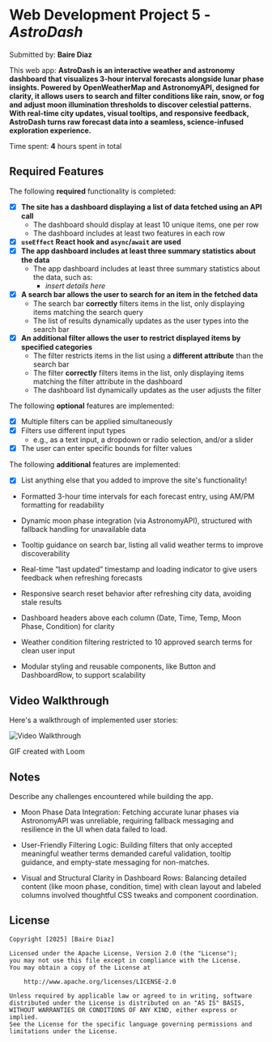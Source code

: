 # Web Development Project 5 - *AstroDash*

Submitted by: **Baire Diaz**

This web app: **AstroDash is an interactive weather and astronomy dashboard that visualizes 3-hour interval forecasts alongside lunar phase insights. Powered by OpenWeatherMap and AstronomyAPI, designed for clarity, it allows users to search and filter conditions like rain, snow, or fog and adjust moon illumination thresholds to discover celestial patterns. With real-time city updates, visual tooltips, and responsive feedback, AstroDash turns raw forecast data into a seamless, science-infused exploration experience.**

Time spent: **4** hours spent in total

## Required Features

The following **required** functionality is completed:

- [x] **The site has a dashboard displaying a list of data fetched using an API call**
  - The dashboard should display at least 10 unique items, one per row
  - The dashboard includes at least two features in each row
- [x] **`useEffect` React hook and `async`/`await` are used**
- [x] **The app dashboard includes at least three summary statistics about the data** 
  - The app dashboard includes at least three summary statistics about the data, such as:
    - *insert details here*
- [x] **A search bar allows the user to search for an item in the fetched data**
  - The search bar **correctly** filters items in the list, only displaying items matching the search query
  - The list of results dynamically updates as the user types into the search bar
- [x] **An additional filter allows the user to restrict displayed items by specified categories**
  - The filter restricts items in the list using a **different attribute** than the search bar 
  - The filter **correctly** filters items in the list, only displaying items matching the filter attribute in the dashboard
  - The dashboard list dynamically updates as the user adjusts the filter

The following **optional** features are implemented:

- [x] Multiple filters can be applied simultaneously
- [x] Filters use different input types
  - e.g., as a text input, a dropdown or radio selection, and/or a slider
- [x] The user can enter specific bounds for filter values

The following **additional** features are implemented:

* [x] List anything else that you added to improve the site's functionality!

- Formatted 3-hour time intervals for each forecast entry, using AM/PM formatting for readability

- Dynamic moon phase integration (via AstronomyAPI), structured with fallback handling for unavailable data

- Tooltip guidance on search bar, listing all valid weather terms to improve discoverability

- Real-time “last updated” timestamp and loading indicator to give users feedback when refreshing forecasts

- Responsive search reset behavior after refreshing city data, avoiding stale results

- Dashboard headers above each column (Date, Time, Temp, Moon Phase, Condition) for clarity

- Weather condition filtering restricted to 10 approved search terms for clean user input

- Modular styling and reusable components, like Button and DashboardRow, to support scalability

## Video Walkthrough

Here's a walkthrough of implemented user stories:

<img src='[https://cdn.loom.com/sessions/thumbnails/d5f58c71b23247059a13acb769b031b1-8f4b86b6e5c485a8-full-play.gif](https://cdn.loom.com/sessions/thumbnails/d5f58c71b23247059a13acb769b031b1-8f4b86b6e5c485a8-full-play.gif)' title='Video Walkthrough' width='' alt='Video Walkthrough' />


GIF created with Loom 

## Notes

Describe any challenges encountered while building the app.

- Moon Phase Data Integration: Fetching accurate lunar phases via AstronomyAPI was unreliable, requiring fallback messaging and resilience in the UI when data failed to load.

- User-Friendly Filtering Logic: Building filters that only accepted meaningful weather terms demanded careful validation, tooltip guidance, and empty-state messaging for non-matches.

- Visual and Structural Clarity in Dashboard Rows: Balancing detailed content (like moon phase, condition, time) with clean layout and labeled columns involved thoughtful CSS tweaks and component coordination.

## License

    Copyright [2025] [Baire Diaz]

    Licensed under the Apache License, Version 2.0 (the "License");
    you may not use this file except in compliance with the License.
    You may obtain a copy of the License at

        http://www.apache.org/licenses/LICENSE-2.0

    Unless required by applicable law or agreed to in writing, software
    distributed under the License is distributed on an "AS IS" BASIS,
    WITHOUT WARRANTIES OR CONDITIONS OF ANY KIND, either express or implied.
    See the License for the specific language governing permissions and
    limitations under the License.
